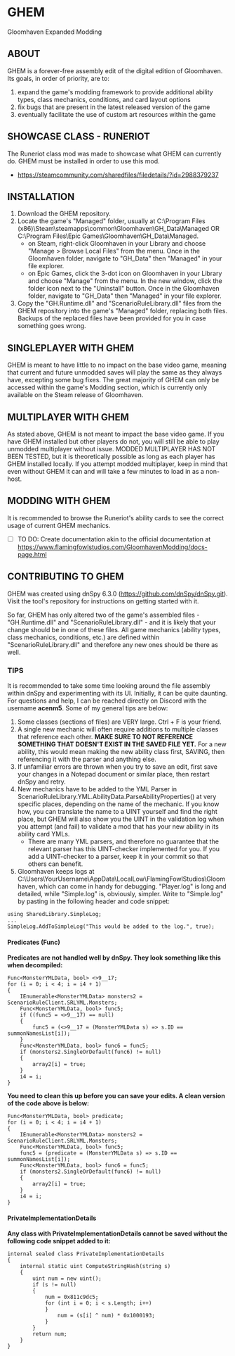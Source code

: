 # GHEM
Gloomhaven Expanded Modding

## ABOUT
GHEM is a forever-free assembly edit of the digital edition of Gloomhaven. Its goals, in order of priority, are to:
1. expand the game's modding framework to provide additional ability types, class mechanics, conditions, and card layout options
2. fix bugs that are present in the latest released version of the game
3. eventually facilitate the use of custom art resources within the game

## SHOWCASE CLASS - RUNERIOT
The Runeriot class mod was made to showcase what GHEM can currently do. GHEM must be installed in order to use this mod.
- https://steamcommunity.com/sharedfiles/filedetails/?id=2988379237

## INSTALLATION
1. Download the GHEM repository.
2. Locate the game's "Managed" folder, usually at C:\Program Files (x86)\Steam\steamapps\common\Gloomhaven\GH_Data\Managed OR C:\Program Files\Epic Games\Gloomhaven\GH_Data\Managed.
   - on Steam, right-click Gloomhaven in your Library and choose "Manage > Browse Local Files" from the menu. Once in the Gloomhaven folder, navigate to "GH_Data" then "Managed" in your file explorer.
   - on Epic Games, click the 3-dot icon on Gloomhaven in your Library and choose "Manage" from the menu. In the new window, click the folder icon next to the "Uninstall" button. Once in the Gloomhaven folder, navigate to "GH_Data" then "Managed" in your file explorer.
3. Copy the "GH.Runtime.dll" and "ScenarioRuleLibrary.dll" files from the GHEM repository into the game's "Managed" folder, replacing both files. Backups of the replaced files have been provided for you in case something goes wrong.

## SINGLEPLAYER WITH GHEM
GHEM is meant to have little to no impact on the base video game, meaning that current and future unmodded saves will play the same as they always have, excepting some bug fixes. The great majority of GHEM can only be accessed within the game's Modding section, which is currently only available on the Steam release of Gloomhaven.

## MULTIPLAYER WITH GHEM
As stated above, GHEM is not meant to impact the base video game. If you have GHEM installed but other players do not, you will still be able to play unmodded multiplayer without issue. MODDED MULTIPLAYER HAS NOT BEEN TESTED, but it is theoretically possible as long as each player has GHEM installed locally. If you attempt modded multiplayer, keep in mind that even without GHEM it can and will take a few minutes to load in as a non-host.

## MODDING WITH GHEM
It is recommended to browse the Runeriot's ability cards to see the correct usage of current GHEM mechanics.
- [ ] TO DO: Create documentation akin to the official documentation at https://www.flamingfowlstudios.com/GloomhavenModding/docs-page.html

## CONTRIBUTING TO GHEM
GHEM was created using dnSpy 6.3.0 (https://github.com/dnSpy/dnSpy.git). Visit the tool's repository for instructions on getting started with it.

So far, GHEM has only altered two of the game's assembled files - "GH.Runtime.dll" and "ScenarioRuleLibrary.dll" - and it is likely that your change should be in one of these files. All game mechanics (ability types, class mechanics, conditions, etc.) are defined within "ScenarioRuleLibrary.dll" and therefore any new ones should be there as well.

### TIPS
It is recommended to take some time looking around the file assembly within dnSpy and experimenting with its UI. Initially, it can be quite daunting. For questions and help, I can be reached directly on Discord with the username **acenm5**. Some of my general tips are below:
1. Some classes (sections of files) are VERY large. Ctrl + F is your friend.
2. A single new mechanic will often require additions to multiple classes that reference each other. **MAKE SURE TO NOT REFERENCE SOMETHING THAT DOESN'T EXIST IN THE SAVED FILE YET.** For a new ability, this would mean making the new ability class first, SAVING, then referencing it with the parser and anything else.
3. If unfamiliar errors are thrown when you try to save an edit, first save your changes in a Notepad document or similar place, then restart dnSpy and retry.
4. New mechanics have to be added to the YML Parser in ScenarioRuleLibrary.YML.AbilityData.ParseAbilityProperties() at very specific places, depending on the name of the mechanic. If you know how, you can translate the name to a UINT yourself and find the right place, but GHEM will also show you the UINT in the validation log when you attempt (and fail) to validate a mod that has your new ability in its ability card YMLs.
   - There are many YML parsers, and therefore no guarantee that the relevant parser has this UINT-checker implemented for you. If you add a UINT-checker to a parser, keep it in your commit so that others can benefit.
5. Gloomhaven keeps logs at C:\Users\YourUsername\AppData\LocalLow\FlamingFowlStudios\Gloomhaven, which can come in handy for debugging. "Player.log" is long and detailed, while "Simple.log" is, obviously, simpler. Write to "Simple.log" by pasting in the following header and code snippet:
```
using SharedLibrary.SimpleLog;
...
SimpleLog.AddToSimpleLog("This would be added to the log.", true);
```

#### Predicates (Func)
**Predicates are not handled well by dnSpy. They look something like this when decompiled:**
```
Func<MonsterYMLData, bool> <>9__17;
for (i = 0; i < 4; i = i4 + 1)
{
    IEnumerable<MonsterYMLData> monsters2 = ScenarioRuleClient.SRLYML.Monsters;
    Func<MonsterYMLData, bool> func5;
    if ((func5 = <>9__17) == null)
    {
    	func5 = (<>9__17 = (MonsterYMLData s) => s.ID == summonNamesList[i]);
    }
    Func<MonsterYMLData, bool> func6 = func5;
    if (monsters2.SingleOrDefault(func6) != null)
    {
    	array2[i] = true;
    }
    i4 = i;
}
```

**You need to clean this up before you can save your edits. A clean version of the code above is below:**
```
Func<MonsterYMLData, bool> predicate;
for (i = 0; i < 4; i = i4 + 1)
{
    IEnumerable<MonsterYMLData> monsters2 = ScenarioRuleClient.SRLYML.Monsters;
    Func<MonsterYMLData, bool> func5;
    func5 = (predicate = (MonsterYMLData s) => s.ID == summonNamesList[i]);
    Func<MonsterYMLData, bool> func6 = func5;
    if (monsters2.SingleOrDefault(func6) != null)
    {
        array2[i] = true;
    }
    i4 = i;
}
```

#### PrivateImplementationDetails 
**Any class with PrivateImplementationDetails cannot be saved without the following code snippet added to it:**
```
internal sealed class PrivateImplementationDetails
{
    internal static uint ComputeStringHash(string s)
    {
        uint num = new uint();
        if (s != null)
        {
            num = 0x811c9dc5;
            for (int i = 0; i < s.Length; i++)
            }
                num = (s[i] ^ num) * 0x1000193;
            }
        }
        return num;
    }
}
```

